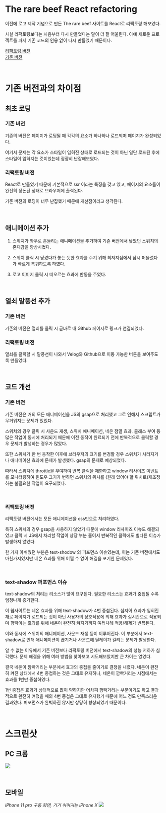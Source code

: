 # **The rare beef React refactoring**
이전에 로고 제작 기념으로 만든 The rare beef 사이트를 React로 리팩토링 해보았다. 

사실 리팩토링보다는 처음부터 다시 만들었다는 말이 더 잘 어울린다. 아예 새로운 프로젝트를 파서 기존 코드의 인용 없이 다시 만들었기 때문이다.

[리팩토링 버전](https://therarebeef.netlify.app/)  
[기존 버전](https://rarebeef.netlify.app/)

<br />

# **기존 버전과의 차이점**

## **최초 로딩**
### **기존 버전**
기존의 버전은 페이지가 로딩될 때 각각의 요소가 하나하나 로드되며 페이지가 완성되었다.

여기서 문제는 각 요소가 스타일이 입혀진 상태로 로드되는 것이 아닌 일단 로드된 후에 스타일이 입혀지는 것이었는데 굉장히 난잡해보였다.

### **리팩토링 버전**
React로 만들었기 때문에 기본적으로 ssr 이라는 특징을 갖고 있고, 페이지의 요소들이 완전히 정돈된 상태로 브라우저에 출력된다. 

기존 버전의 로딩이 너무 난잡했기 때문에 개선점이라고 생각된다.

<br />


## **애니메이션 추가**
1. 스위치가 좌우로 흔들리는 애니메이션을 추가하여 기존 버전에서 낮았던 스위치의 존재감을 향상시켰다.

2. 스위치 클릭 시 당겼다가 놓는 듯한 효과를 주기 위해 최저지점에서 잠시 머물렀다가 빠르게 복귀하도록 하였다.

3. 로고 이미지 클릭 시 떠오르는 효과에 반동을 주었다.

<br />


## **열쇠 말풍선 추가**
### **기존 버전**
기존의 버전은 열쇠를 클릭 시 곧바로 내 Github 페이지로 링크가 연결되었다.

### **리팩토링 버전**
열쇠를 클릭할 시 말풍선이 나와서 Velog와 Github으로 이동 가능한 버튼을 보여주도록 만들었다.

<br />


## **코드 개선**
### **기존 버전**
기존 버전은 거의 모든 애니메이션을 JS의 gsap으로 처리했고 그로 인해서 스크립트가 무거워지는 문제가 있었다.

스위치의 경우 클릭 시 사운드 재생, 스위치 애니메이션, 네온 점멸 효과, 클래스 부여 등 많은 작업이 동시에 처리되기 때문에 이전 동작이 완료되기 전에 반복적으로 클릭할 경우 문제가 발생하는 경우가 많았다. 

또한 스위치가 한 번 동작한 이후에 브라우저의 크기를 변경할 경우 스위치가 사라지거나 애니메이션 효과에 문제가 발생했다. gsap의 문제로 예상되었다.

따라서 스위치에 throttle을 부여하여 반복 클릭을 제한하고 window 리사이즈 이벤트를 모니터링하여 윈도우 크기가 변하면 스위치의 위치를 (원래 있어야 할 위치로)재조정하는 불필요한 작업이 요구되었다.

<br />


### **리팩토링 버전**
리팩토링 버전에서는 모든 애니메이션을 css만으로 처리하였다. 

특히 스위치의 경우 gsap을 사용하지 않았기 때문에 window 리사이즈 이슈도 해결되었고 클릭 시 JS에서 처리할 작업이 상당 부분 줄어서 반복적인 클릭에도 별다른 이슈가 발생하지 않았다.

한 가지 아쉬웠던 부분은 text-shodow 의 퍼포먼스 이슈였는데, 이는 기존 버전에서도 마찬가지였지만 네온 효과를 위해 어쩔 수 없이 해결을 포기한 문제였다.

<br />


### **text-shadow 퍼포먼스 이슈**
text-shadow의 처리는 리소스가 많이 요구된다. 필요한 리소스는 효과가 중첩될 수록 엄청나게 증가한다. 

이 웹사이트는 네온 효과를 위해 text-shadow가 4번 중첩된다. 심지어 효과가 입혀진 채로 페이지가 로드되는 것이 아닌 사용자의 상호작용에 의해 효과가 실시간으로 적용되며 깜빡이는 효과를 위해 네온이 완전히 켜지기까지 여러차례 적용/해제가 반복된다.

이와 동시에 스위치의 애니메이션, 사운드 재생 등이 이루어진다. 이 부분에서 text-shadow로 인해 애니메이션이 끊기거나 사운드에 딜레이가 걸리는 문제가 발생한다.

알 수 없는 이유에서 기존 버전보다 리팩토링 버전에서 text-shadow의 성능 저하가 심각했다. 문제 해결을 위해 여러 방법을 찾아보고 시도해보았지만 큰 차이는 없었다. 

결국 네온이 깜빡거리는 부분에서 효과의 중첩을 줄이기로 결정을 내렸다. 네온이 완전히 켜진 상태에서 4번 중첩하는 것은 그대로 유지하나, 네온이 깜빡거리는 시점에서는 효과를 1번만 중첩하였다.

1번 중첩은 효과가 상대적으로 많이 약하지만 어차피 깜빡거리는 부분이기도 하고 결과적으로 완전히 켜졌을 때의 4번 중첩은 그대로 유지했기 때문에 어느 정도 만족스러운 결과였다. 퍼포먼스가 완벽하진 않지만 상당히 향상되었기 때문이다.

<br />


# **스크린샷**
## **PC 크롬**
![](https://images.velog.io/images/drrobot409/post/3ba5f4ad-50de-4790-bf9c-4f008ad781d4/TherarebeefPC.png)

<br />

## **모바일**
_iPhone 11 pro 구동 화면, 기기 이미지는 iPhone X_
![](https://images.velog.io/images/drrobot409/post/a749c76b-3f98-4ad2-bb85-813d108c2c73/Therarebeef-iPhone.png)